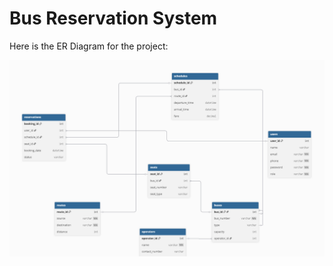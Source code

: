 # Bus Reservation System

Here is the ER Diagram for the project:

![Bus Reservation ER Diagram](assets/ER_Diagram.png)
